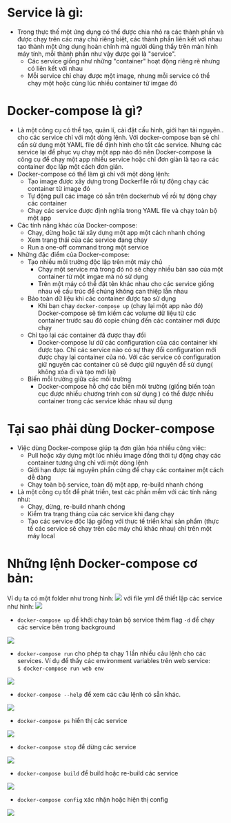 # Service là gì:
- Trong thực thế một ứng dụng có thể được chia nhỏ ra các thành phần và được chạy trên các máy chủ riêng biệt, các thành phần liên kết với nhau tạo thành một ứng dụng hoàn chỉnh mà người dùng thấy trên màn hình máy tính, mỗi thành phần như vậy được gọi là "service". 
  - Các service giống như những "container" hoạt động riêng rẽ nhưng có liên kết với nhau
  - Mỗi service chỉ chạy được một image, nhưng mỗi service có thể chạy một hoặc cùng lúc nhiều container từ imgae đó

# Docker-compose là gì?

* Là một công cụ có thể tạo, quản lí, cài đặt cấu hình, giới hạn tài nguyên.. cho các service chỉ với một dòng lệnh. Với docker-compose bạn sẽ chỉ cần sử dụng một YAML file để  định hình cho tất các service. Nhưng các service lại để phục vụ chạy một app nào đó nên Docker-compose là công cụ để chạy một app nhiều service hoặc chỉ đơn giản là tạo ra các container đọc lập một cách đơn giản.
* Docker-compose có thể làm gì chỉ với một dòng lệnh:
  - Tạo image được xây dựng trong Dockerfile rồi tự động chạy các container từ image đó
  - Tự động pull các image có sẵn trên dockerhub về rồi tự động chạy các container
  - Chạy các service được định nghĩa trong YAML file và chạy toàn bộ một app
* Các tính năng khác của Docker-compose:
  - Chạy, dừng hoặc tái xây dựng một app một cách nhanh chóng 
  - Xem trạng thái của các service đang chạy
  - Run a one-off command trong một service
* Những đặc điểm của Docker-compose: 
  - Tạo nhiều môi trường độc lập trên một máy chủ
    - Chạy một service mà trong đó nó sẽ chạy nhiều bản sao của một container từ một imgae mà nó sử dụng
    - Trên một máy có thể đặt tên khác nhau cho các service giống nhau về cấu trúc để chúng không can thiệp lẫn nhau
  - Bảo toàn dữ liệu khi các container được tạo sử dụng 
    - Khi bạn chạy `docker-compose up` (chạy lại một app nào đó) Docker-compose sẽ tìm kiếm các volume  dữ liệu từ các container trước sau đó copie chúng đến các container mới được chạy
  - Chỉ tạo lại các container đã được thay đổi
    - Docker-compose lư dữ các configuration của các container khi được tạo. Chỉ các service nào có sự thay đổi configuration mới được chạy lại container của nó. Với các service có configuration giữ nguyên các container cũ sẽ được giữ nguyên để sử dụng( không xóa đi và tạo mới lại)
  - Biến mỗi trường giữa các môi trường
    - Docker-compose hỗ chợ các biến môi trường (giống biến toàn cục được nhiều chương trình con sử dụng ) có thể được nhiều container trong các service khác nhau sử dụng

# Tại sao phải dùng Docker-compose 
* Việc dùng Docker-compose giúp ta đơn giản hóa nhiều công việc:
  * Pull hoặc xây dựng một lúc nhiều image đồng thời tự động chạy các container tương ứng chỉ với một dòng lệnh
  * Giới hạn được tài nguyên phần cứng để chạy các container một cách dễ dàng
  * Chạy toàn bộ service, toàn độ một app, re-build nhanh chóng
* Là một công cụ tốt để phát triển, test các phần mềm với các tính năng như:
  * Chạy, dừng, re-build nhanh chóng
  * Kiểm tra trạng tháng của các service khi đang chạy
  * Tạo các service độc lập giống với thực tế triển khai sản phẩm (thực tế các service sẽ chạy trên các máy chủ khác nhau) chỉ trên một máy local

# Những lệnh Docker-compose cơ bản:

Ví dụ ta có một folder như trong hình:
<img src = "https://i.imgur.com/XMcpvsv.png">
với file yml để thiết lập các service như hình: 
<img src = "https://i.imgur.com/Yqr87t0.png">


* `docker-compose up` để khởi chạy toàn bộ service thêm flag `-d` để chạy các service bên trong background

<img src = "https://i.imgur.com/pFol6LX.png">    

* `docker-compose run` cho phép ta chạy 1 lần nhiều câu lệnh cho các services. Ví dụ để thấy các environment variables trên web service:  
`$ docker-compose run web env`

<img src = "https://i.imgur.com/rRwL2bb.png">

* `docker-compose --help` để xem các câu lệnh có sẵn khác.

<img src = "https://i.imgur.com/TezAZDC.png">

* `docker-compose ps` hiển thị các service 

<img src = "https://i.imgur.com/7LrOJ4s.png">

* `docker-compose stop` để dừng các service

<img src = "https://i.imgur.com/Car1Cdz.png">

* `docker-compose build` để build hoặc re-build các service 

<img src = "https://i.imgur.com/PTX3ESo.png">

* `docker-compose config` xác nhận hoặc hiện thị config

<img src = "https://i.imgur.com/vXkS3t6.png">




  


    
    

 



